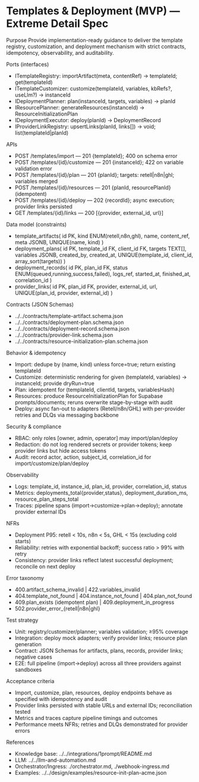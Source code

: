 # Templates & Deployment (MVP) — Extreme Detail Spec

Purpose
Provide implementation-ready guidance to deliver the template registry, customization, and deployment mechanism with strict contracts, idempotency, observability, and auditability.

Ports (interfaces)
- ITemplateRegistry: importArtifact(meta, contentRef) → templateId; get(templateId)
- ITemplateCustomizer: customize(templateId, variables, kbRefs?, useLlm?) → instanceId
- IDeploymentPlanner: plan(instanceId, targets, variables) → planId
- IResourcePlanner: generateResources(instanceId) → ResourceInitializationPlan
- IDeploymentExecutor: deploy(planId) → DeploymentRecord
- IProviderLinkRegistry: upsertLinks(planId, links[]) → void; list(templateId|planId)

APIs
- POST /templates/import — 201 {templateId}; 400 on schema error
- POST /templates/{id}/customize — 201 {instanceId}; 422 on variable validation error
- POST /templates/{id}/plan — 201 {planId}; targets: retell|n8n|ghl; variables merged
- POST /templates/{id}/resources — 201 {planId, resourcePlanId} (idempotent)
- POST /templates/{id}/deploy — 202 {recordId}; async execution; provider links persisted
- GET  /templates/{id}/links — 200 [{provider, external_id, url}]

Data model (constraints)
- template_artifacts(
  id PK, kind ENUM(retell,n8n,ghl), name, content_ref, meta JSONB,
  UNIQUE(name, kind)
)
- deployment_plans(
  id PK, template_id FK, client_id FK, targets TEXT[], variables JSONB,
  created_by, created_at, UNIQUE(template_id, client_id, array_sort(targets))
)
- deployment_records(
  id PK, plan_id FK, status ENUM(queued,running,success,failed), logs_ref,
  started_at, finished_at, correlation_id
)
- provider_links(
  id PK, plan_id FK, provider, external_id, url,
  UNIQUE(plan_id, provider, external_id)
)

Contracts (JSON Schemas)
- ../../contracts/template-artifact.schema.json
- ../../contracts/deployment-plan.schema.json
- ../../contracts/deployment-record.schema.json
- ../../contracts/provider-link.schema.json
- ../../contracts/resource-initialization-plan.schema.json

Behavior & idempotency
- Import: dedupe by (name, kind) unless force=true; return existing templateId
- Customize: deterministic rendering for given (templateId, variables) → instanceId; provide dryRun=true
- Plan: idempotent for (templateId, clientId, targets, variablesHash)
- Resources: produce ResourceInitializationPlan for Supabase prompts/documents; reruns overwrite stage-by-stage with audit
- Deploy: async fan-out to adapters (Retell/n8n/GHL) with per-provider retries and DLQs via messaging backbone

Security & compliance
- RBAC: only roles [owner, admin, operator] may import/plan/deploy
- Redaction: do not log rendered secrets or provider tokens; keep provider links but hide access tokens
- Audit: record actor, action, subject_id, correlation_id for import/customize/plan/deploy

Observability
- Logs: template_id, instance_id, plan_id, provider, correlation_id, status
- Metrics: deployments_total{provider,status}, deployment_duration_ms, resource_plan_steps_total
- Traces: pipeline spans (import→customize→plan→deploy); annotate provider external IDs

NFRs
- Deployment P95: retell < 10s, n8n < 5s, GHL < 15s (excluding cold starts)
- Reliability: retries with exponential backoff; success ratio > 99% with retry
- Consistency: provider links reflect latest successful deployment; reconcile on next deploy

Error taxonomy
- 400.artifact_schema_invalid | 422.variables_invalid
- 404.template_not_found | 404.instance_not_found | 404.plan_not_found
- 409.plan_exists (idempotent plan) | 409.deployment_in_progress
- 502.provider_error_{retell|n8n|ghl}

Test strategy
- Unit: registry/customizer/planner; variables validation; ≥95% coverage
- Integration: deploy mock adapters; verify provider links; resource plan generation
- Contract: JSON Schemas for artifacts, plans, records, provider links; negative cases
- E2E: full pipeline (import→deploy) across all three providers against sandboxes

Acceptance criteria
- Import, customize, plan, resources, deploy endpoints behave as specified with idempotency and audit
- Provider links persisted with stable URLs and external IDs; reconciliation tested
- Metrics and traces capture pipeline timings and outcomes
- Performance meets NFRs; retries and DLQs demonstrated for provider errors

References
- Knowledge base: ../../integrations/1prompt/README.md
- LLM: ../../llm-and-automation.md
- Orchestrator/Ingress: ./orchestrator.md, ./webhook-ingress.md
- Examples: ../../design/examples/resource-init-plan-acme.json
